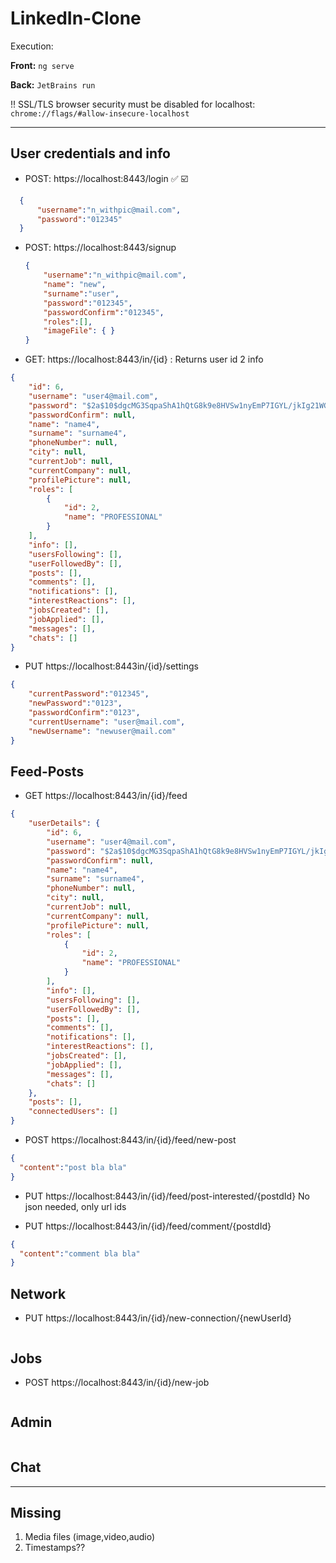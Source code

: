 # LinkedIn-Clone

Execution:

__Front:__  ```ng serve```

__Back:__   ```JetBrains run```

!! SSL/TLS browser security must be disabled for localhost: ```chrome://flags/#allow-insecure-localhost```


---

## User credentials and info
- POST: https://localhost:8443/login  ✅ ☑️
```json
  {
      "username":"n_withpic@mail.com",
      "password":"012345"
  }
  ```
- POST: https://localhost:8443/signup
  ```json
  {
      "username":"n_withpic@mail.com",
      "name": "new",
      "surname":"user",
      "password":"012345",
      "passwordConfirm":"012345",
      "roles":[],
      "imageFile": { }
  }
  ```
- GET:  https://localhost:8443/in/{id} : Returns user id 2 info
```json
{
    "id": 6,
    "username": "user4@mail.com",
    "password": "$2a$10$dgcMG3SqpaShA1hQtG8k9e8HVSw1nyEmP7IGYL/jkIg21WGfG/5kS",
    "passwordConfirm": null,
    "name": "name4",
    "surname": "surname4",
    "phoneNumber": null,
    "city": null,
    "currentJob": null,
    "currentCompany": null,
    "profilePicture": null,
    "roles": [
        {
            "id": 2,
            "name": "PROFESSIONAL"
        }
    ],
    "info": [],
    "usersFollowing": [],
    "userFollowedBy": [],
    "posts": [],
    "comments": [],
    "notifications": [],
    "interestReactions": [],
    "jobsCreated": [],
    "jobApplied": [],
    "messages": [],
    "chats": []
}
```
- PUT https://localhost:8443in/{id}/settings
```json
{
    "currentPassword":"012345",
    "newPassword":"0123",
    "passwordConfirm":"0123",
    "currentUsername": "user@mail.com",
    "newUsername": "newuser@mail.com"
}
```

## Feed-Posts

- GET https://localhost:8443/in/{id}/feed
```json
{
    "userDetails": {
        "id": 6,
        "username": "user4@mail.com",
        "password": "$2a$10$dgcMG3SqpaShA1hQtG8k9e8HVSw1nyEmP7IGYL/jkIg21WGfG/5kS",
        "passwordConfirm": null,
        "name": "name4",
        "surname": "surname4",
        "phoneNumber": null,
        "city": null,
        "currentJob": null,
        "currentCompany": null,
        "profilePicture": null,
        "roles": [
            {
                "id": 2,
                "name": "PROFESSIONAL"
            }
        ],
        "info": [],
        "usersFollowing": [],
        "userFollowedBy": [],
        "posts": [],
        "comments": [],
        "notifications": [],
        "interestReactions": [],
        "jobsCreated": [],
        "jobApplied": [],
        "messages": [],
        "chats": []
    },
    "posts": [],
    "connectedUsers": []
}
```
- POST https://localhost:8443/in/{id}/feed/new-post
```json
{
  "content":"post bla bla"
}
```

- PUT https://localhost:8443/in/{id}/feed/post-interested/{postdId}
No json needed, only url ids

- PUT https://localhost:8443/in/{id}/feed/comment/{postdId}
```json
{
  "content":"comment bla bla"
}
```

## Network
- PUT https://localhost:8443/in/{id}/new-connection/{newUserId}
```json
```

## Jobs
- POST https://localhost:8443/in/{id}/new-job
```json
```

## Admin
```json
```

## Chat

---

## Missing
1. Media files (image,video,audio)
2. Timestamps??
